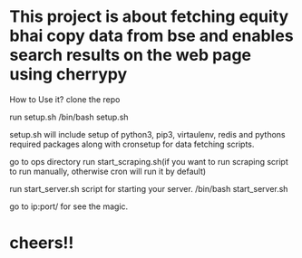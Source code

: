 # This project is about fetching equity bhai copy data from bse and enables search results on the web page using cherrypy

How to Use it?
clone the repo

run setup.sh
/bin/bash setup.sh

setup.sh will include setup of python3, pip3, virtaulenv, redis and pythons
required packages along with cronsetup for data fetching scripts.

go to ops directory
run start_scraping.sh(if you want to run scraping script to run manually, otherwise cron will run it by default)

run start_server.sh script for starting your server.
/bin/bash start_server.sh

go to ip:port/ for see the magic.

# cheers!!